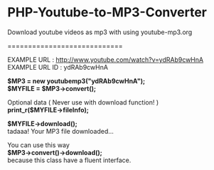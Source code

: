 PHP-Youtube-to-MP3-Converter
============================

Download youtube videos as mp3 with using youtube-mp3.org

============================

EXAMPLE URL : http://www.youtube.com/watch?v=ydRAb9cwHnA<br>
EXAMPLE URL ID : ydRAb9cwHnA<br>

<b>$MP3 	= new youtubemp3("ydRAb9cwHnA");<br>
$MYFILE = $MP3->convert();</b><br>

Optional data ( Never use with download function! )<br>
<b>print_r($MYFILE->fileInfo);</b><br>

<b>$MYFILE->download();</b><br>
tadaaa! Your MP3 file downloaded...<br>
 
You can use this way <br>
<b>$MP3->convert()->download();</b><br>
because this class have a fluent interface.
